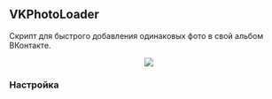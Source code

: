## VKPhotoLoader
Скрипт для быстрого добавления одинаковых фото в свой альбом ВКонтакте.
<p align="center"><img src="https://pp.userapi.com/c851032/v851032855/43ce1/7e9SrUFec6U.jpg"></p>

### Настройка
	
    
	
